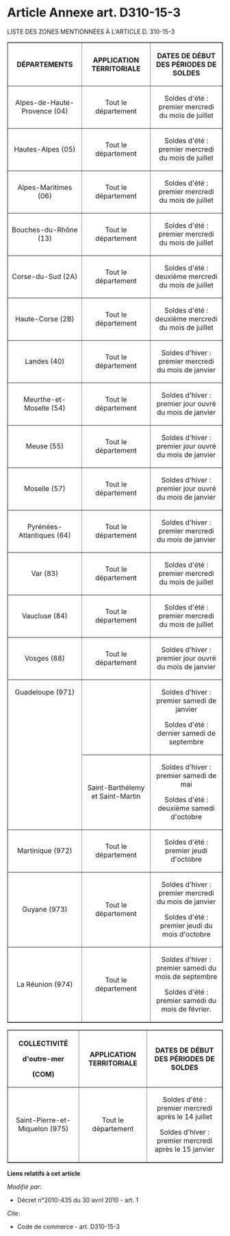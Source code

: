 # Article Annexe art. D310-15-3

LISTE DES ZONES MENTIONNÉES À L'ARTICLE D. 310-15-3

<table border="1">
      <tbody>
        <tr>
          <th>

DÉPARTEMENTS

</th>
          <th>

APPLICATION TERRITORIALE

</th>
          <th>

DATES DE DÉBUT DES PÉRIODES DE SOLDES

</th>
        </tr>
        <tr>
          <td align="center">

Alpes-de-Haute-Provence (04)

</td>
          <td align="center">

Tout le département

</td>
          <td align="center">

Soldes d'été : premier mercredi du mois de juillet

</td>
        </tr>
        <tr>
          <td align="center">

Hautes-Alpes (05)

</td>
          <td align="center">

Tout le département

</td>
          <td align="center">

Soldes d'été : premier mercredi du mois de juillet

</td>
        </tr>
        <tr>
          <td align="center">

Alpes-Maritimes (06)

</td>
          <td align="center">

Tout le département

</td>
          <td align="center">

Soldes d'été : premier mercredi du mois de juillet

</td>
        </tr>
        <tr>
          <td align="center">

Bouches-du-Rhône (13)

</td>
          <td align="center">

Tout le département

</td>
          <td align="center">

Soldes d'été : premier mercredi du mois de juillet

</td>
        </tr>
        <tr>
          <td align="center">

Corse-du-Sud (2A)

</td>
          <td align="center">

Tout le département

</td>
          <td align="center">

Soldes d'été : deuxième mercredi du mois de juillet

</td>
        </tr>
        <tr>
          <td align="center">

Haute-Corse (2B)

</td>
          <td align="center">

Tout le département

</td>
          <td align="center">

Soldes d'été : deuxième mercredi du mois de juillet

</td>
        </tr>
        <tr>
          <td align="center">

Landes (40)

</td>
          <td align="center">

Tout le département

</td>
          <td align="center">

Soldes d'hiver : premier mercredi du mois de janvier

</td>
        </tr>
        <tr>
          <td align="center">

Meurthe-et-Moselle (54)

</td>
          <td align="center">

Tout le département

</td>
          <td align="center">

Soldes d'hiver : premier jour ouvré du mois de janvier

</td>
        </tr>
        <tr>
          <td align="center">

Meuse (55)

</td>
          <td align="center">

Tout le département

</td>
          <td align="center">

Soldes d'hiver : premier jour ouvré du mois de janvier

</td>
        </tr>
        <tr>
          <td align="center">

Moselle (57)

</td>
          <td align="center">

Tout le département

</td>
          <td align="center">

Soldes d'hiver : premier jour ouvré du mois de janvier

</td>
        </tr>
        <tr>
          <td align="center">

Pyrénées-Atlantiques (64)

</td>
          <td align="center">

Tout le département

</td>
          <td align="center">

Soldes d'hiver : premier mercredi du mois de janvier

</td>
        </tr>
        <tr>
          <td align="center">

Var (83)

</td>
          <td align="center">

Tout le département

</td>
          <td align="center">

Soldes d'été : premier mercredi du mois de juillet

</td>
        </tr>
        <tr>
          <td align="center">

Vaucluse (84)

</td>
          <td align="center">

Tout le département

</td>
          <td align="center">

Soldes d'été : premier mercredi du mois de juillet

</td>
        </tr>
        <tr>
          <td align="center">

Vosges (88)

</td>
          <td align="center">

Tout le département

</td>
          <td align="center">

Soldes d'hiver : premier jour ouvré du mois de janvier

</td>
        </tr>
        <tr>
          <td rowspan="2" valign="top" align="center">

Guadeloupe (971)

</td>
          <td align="center">

</td>
          <td align="center">

Soldes d'hiver : premier samedi de janvier 

Soldes d'été : dernier samedi de septembre

</td>
        </tr>
        <tr>
          <td align="center">

Saint-Barthélemy et Saint-Martin

</td>
          <td align="center">

Soldes d'hiver : premier samedi de mai 

Soldes d'été : deuxième samedi d'octobre

</td>
        </tr>
        <tr>
          <td align="center">

Martinique (972)

</td>
          <td align="center">

Tout le département

</td>
          <td align="center">

Soldes d'été : premier jeudi d'octobre

</td>
        </tr>
        <tr>
          <td align="center">

Guyane (973)

</td>
          <td align="center">

Tout le département

</td>
          <td align="center">

Soldes d'hiver : premier mercredi du mois de janvier 

Soldes d'été : premier jeudi du mois d'octobre

</td>
        </tr>
        <tr>
          <td align="center">

La Réunion (974)

</td>
          <td align="center">

Tout le département

</td>
          <td align="center">

Soldes d'hiver : premier samedi du mois de septembre 

Soldes d'été : premier samedi du mois de février.

</td>
        </tr>
      </tbody>
    </table>

<table border="1">
      <tbody>
        <tr>
          <th>

COLLECTIVITÉ 

d'outre-mer

(COM)

</th>
          <th>

APPLICATION TERRITORIALE

</th>
          <th>

DATES DE DÉBUT DES PÉRIODES DE SOLDES

</th>
        </tr>
        <tr>
          <td align="center">

Saint-Pierre-et-Miquelon (975)

</td>
          <td align="center">

Tout le département

</td>
          <td align="center">

Soldes d'été : premier mercredi après le 14 juillet 

Soldes d'hiver : premier mercredi après le 15 janvier

</td>
        </tr>
      </tbody>
    </table>

**Liens relatifs à cet article**

_Modifié par_:

  - Décret n°2010-435 du 30 avril 2010 - art. 1

_Cite_:

  - Code de commerce - art. D310-15-3
